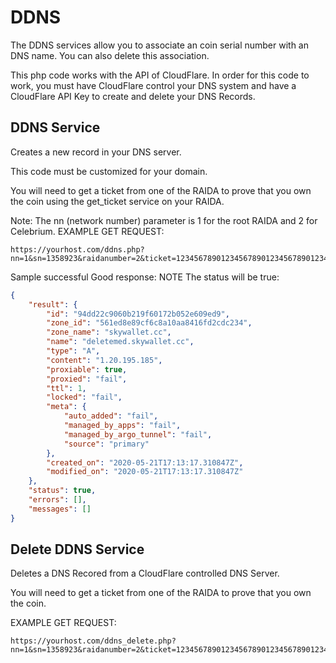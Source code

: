 # DDNS
The DDNS services allow you to associate an coin serial number with an DNS name. You can also delete this association. 

This php code works with the API of CloudFlare. In order for this code to work, you must have CloudFlare control your DNS system and have a CloudFlare
API Key to create and delete your DNS Records. 

## DDNS Service
Creates a new record in your DNS server. 

This code must be customized for your domain. 

You will need to get a ticket from one of the RAIDA to prove that you own the coin using the get_ticket service on your RAIDA. 

Note: The nn (network number) parameter is 1 for the root RAIDA and 2 for Celebrium. 
EXAMPLE GET REQUEST: 

```
https://yourhost.com/ddns.php?nn=1&sn=1358923&raidanumber=2&ticket=12345678901234567890123456789012345678901234username=Billy1234&

```


Sample successful Good response: NOTE The status will be true: 
```json
{
	"result": {
		"id": "94dd22c9060b219f60172b052e609ed9",
		"zone_id": "561ed8e89cf6c8a10aa8416fd2cdc234",
		"zone_name": "skywallet.cc",
		"name": "deletemed.skywallet.cc",
		"type": "A",
		"content": "1.20.195.185",
		"proxiable": true,
		"proxied": "fail",
		"ttl": 1,
		"locked": "fail",
		"meta": {
			"auto_added": "fail",
			"managed_by_apps": "fail",
			"managed_by_argo_tunnel": "fail",
			"source": "primary"
		},
		"created_on": "2020-05-21T17:13:17.310847Z",
		"modified_on": "2020-05-21T17:13:17.310847Z"
	},
	"status": true,
	"errors": [],
	"messages": []
}

```



## Delete DDNS Service
Deletes a DNS Recored from a CloudFlare controlled DNS Server. 

You will need to get a ticket from one of the RAIDA to prove that you own the coin. 

EXAMPLE GET REQUEST: 
```
https://yourhost.com/ddns_delete.php?nn=1&sn=1358923&raidanumber=2&ticket=12345678901234567890123456789012345678901234username=Billy1234&


```
